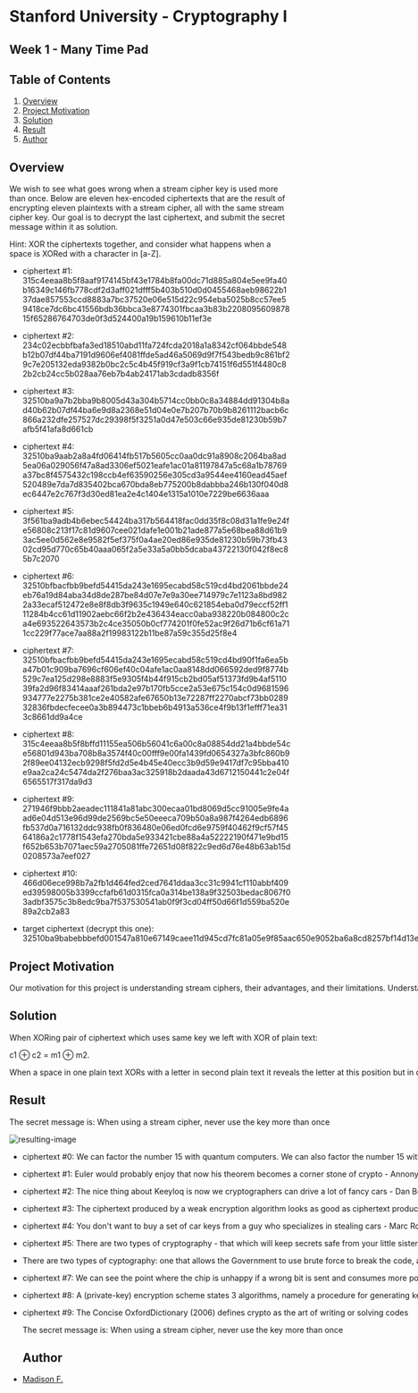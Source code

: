 
  # Stanford University - Cryptography I
  
  ## Week 1 - Many Time Pad 
  
  ## Table of Contents

1. [Overview](#overview)
3. [Project Motivation](#project-motivation)
4. [Solution](#solution)
5. [Result](#result)
6. [Author](#author)
 
 ## Overview <a name="overview"></a>
  We wish to see what goes wrong when a stream cipher key is used more than once.
  Below are eleven hex-encoded ciphertexts that are the result of encrypting
  eleven plaintexts with a stream cipher, all with the same stream cipher key.
  Our goal is to decrypt the last ciphertext, and submit the secret message
  within it as solution.
  
  Hint: XOR the ciphertexts together, and consider what happens when a space is
  XORed with a character in [a-Z].


 * ciphertext #1: 315c4eeaa8b5f8aaf9174145bf43e1784b8fa00dc71d885a804e5ee9fa40b16349c146fb778cdf2d3aff021dfff5b403b510d0d0455468aeb98622b137dae857553ccd8883a7bc37520e06e515d22c954eba5025b8cc57ee59418ce7dc6bc41556bdb36bbca3e8774301fbcaa3b83b220809560987815f65286764703de0f3d524400a19b159610b11ef3e
 
 * ciphertext #2: 234c02ecbbfbafa3ed18510abd11fa724fcda2018a1a8342cf064bbde548b12b07df44ba7191d9606ef4081ffde5ad46a5069d9f7f543bedb9c861bf29c7e205132eda9382b0bc2c5c4b45f919cf3a9f1cb74151f6d551f4480c82b2cb24cc5b028aa76eb7b4ab24171ab3cdadb8356f
 
 * ciphertext #3: 32510ba9a7b2bba9b8005d43a304b5714cc0bb0c8a34884dd91304b8ad40b62b07df44ba6e9d8a2368e51d04e0e7b207b70b9b8261112bacb6c866a232dfe257527dc29398f5f3251a0d47e503c66e935de81230b59b7afb5f41afa8d661cb
 
 * ciphertext #4: 32510ba9aab2a8a4fd06414fb517b5605cc0aa0dc91a8908c2064ba8ad5ea06a029056f47a8ad3306ef5021eafe1ac01a81197847a5c68a1b78769a37bc8f4575432c198ccb4ef63590256e305cd3a9544ee4160ead45aef520489e7da7d835402bca670bda8eb775200b8dabbba246b130f040d8ec6447e2c767f3d30ed81ea2e4c1404e1315a1010e7229be6636aaa
  
 * ciphertext #5: 3f561ba9adb4b6ebec54424ba317b564418fac0dd35f8c08d31a1fe9e24fe56808c213f17c81d9607cee021dafe1e001b21ade877a5e68bea88d61b93ac5ee0d562e8e9582f5ef375f0a4ae20ed86e935de81230b59b73fb4302cd95d770c65b40aaa065f2a5e33a5a0bb5dcaba43722130f042f8ec85b7c2070
  
 * ciphertext #6: 32510bfbacfbb9befd54415da243e1695ecabd58c519cd4bd2061bbde24eb76a19d84aba34d8de287be84d07e7e9a30ee714979c7e1123a8bd9822a33ecaf512472e8e8f8db3f9635c1949e640c621854eba0d79eccf52ff111284b4cc61d11902aebc66f2b2e436434eacc0aba938220b084800c2ca4e693522643573b2c4ce35050b0cf774201f0fe52ac9f26d71b6cf61a711cc229f77ace7aa88a2f19983122b11be87a59c355d25f8e4
  
 * ciphertext #7: 32510bfbacfbb9befd54415da243e1695ecabd58c519cd4bd90f1fa6ea5ba47b01c909ba7696cf606ef40c04afe1ac0aa8148dd066592ded9f8774b529c7ea125d298e8883f5e9305f4b44f915cb2bd05af51373fd9b4af511039fa2d96f83414aaaf261bda2e97b170fb5cce2a53e675c154c0d9681596934777e2275b381ce2e40582afe67650b13e72287ff2270abcf73bb028932836fbdecfecee0a3b894473c1bbeb6b4913a536ce4f9b13f1efff71ea313c8661dd9a4ce
  
 * ciphertext #8: 315c4eeaa8b5f8bffd11155ea506b56041c6a00c8a08854dd21a4bbde54ce56801d943ba708b8a3574f40c00fff9e00fa1439fd0654327a3bfc860b92f89ee04132ecb9298f5fd2d5e4b45e40ecc3b9d59e9417df7c95bba410e9aa2ca24c5474da2f276baa3ac325918b2daada43d6712150441c2e04f6565517f317da9d3
  
 * ciphertext #9: 271946f9bbb2aeadec111841a81abc300ecaa01bd8069d5cc91005e9fe4aad6e04d513e96d99de2569bc5e50eeeca709b50a8a987f4264edb6896fb537d0a716132ddc938fb0f836480e06ed0fcd6e9759f40462f9cf57f4564186a2c1778f1543efa270bda5e933421cbe88a4a52222190f471e9bd15f652b653b7071aec59a2705081ffe72651d08f822c9ed6d76e48b63ab15d0208573a7eef027
  
 * ciphertext #10: 466d06ece998b7a2fb1d464fed2ced7641ddaa3cc31c9941cf110abbf409ed39598005b3399ccfafb61d0315fca0a314be138a9f32503bedac8067f03adbf3575c3b8edc9ba7f537530541ab0f9f3cd04ff50d66f1d559ba520e89a2cb2a83
  
 * target ciphertext (decrypt this one): <nobr>32510ba9babebbbefd001547a810e67149caee11d945cd7fc81a05e9f85aac650e9052ba6a8cd8257bf14d13e6f0a803b54fde9e77472dbff89d71b57bddef121336cb85ccb8f3315f4b52e301d16e9f52f904
  
## Project Motivation <a name="project-motivation"></a>
  Our motivation for this project is understanding stream ciphers, their advantages, and their limitations. Understanding how not to apply it - as in the case of the Many Time Pad - is just as important as knowing how it works. A stream cipher is a symmetric key cipher where plaintext digits are combined with a pseudorandom cipher digit stream. In a stream cipher, each plaintext digit is encrypted one at a time with the corresponding digit of the keystream, to give a digit of the ciphertext stream.
  The speed of encryption is one of the greatest advantages for using a stream cipher. Once a stream cipher makes a key, the encryption and decryption process is almost instantaneous. This is largely due to the simplicity of operation, a basic XOR function using two distinct data bits. As such, when used correctly, stream ciphers are computationally faster and more efficient than block ciphers because they're encrypting only one bit of data at a time into individual symbols rather than entire blocks. They are better suited for devices that have fewer resources.
  
  ## Solution <a name="solution"></a>  
  When XORing pair of ciphertext which uses same key we left with XOR of plain
  text:
 
  c1 ⊕ c2 = m1 ⊕ m2.
 
  When a space in one plain text XORs with a letter in second plain text it
  reveals the letter at this position but in different letter case. For
  example, 'a' XOR ' ' = 'A' or 'A' XOR ' ' = 'a'. Space
  in one plaintext can reveal letters in all other messages in the same
  position. Using this technique, we can decrypt much of the cipher text and the
  remaining parts could be guessed.
  
## Result <a name="result"></a> 
  The secret message is: When using a stream cipher, never use the key more
  than once
  
  ![resulting-image](https://raw.githubusercontent.com/madison-freeman/stream-cipher/main/StreamCipher.PNG)
* ciphertext #0: We can factor the number 15 with quantum computers. We can also factor the number 15 with a with a dog trained to bark three times - Robert Harley
* ciphertext #1: Euler would probably enjoy that now his theorem becomes a corner stone of crypto - Annonymous on Euler's theorem
* ciphertext #2: The nice thing about Keeyloq is now we cryptographers can drive a lot of fancy cars - Dan Boneh
* ciphertext #3: The ciphertext produced by a weak encryption algorithm looks as good as ciphertext produced by a strong encryption algorithm - Philip Zimmermann
* ciphertext #4: You don't want to buy a set of car keys from a guy who specializes in stealing cars - Marc Rotenberg commenting on Clipper
* ciphertext #5: There are two types of cryptography - that which will keep secrets safe from your little sister, and that which will keep secrets safe from your government Bruce Schneier
* There are two types of cyptography: one that allows the Government to use brute force to break the code, and one that requires the Government to use brute force to break you.____________
* ciphertext #7: We can see the point where the chip is unhappy if a wrong bit is sent and consumes more power from the environment - Adi Shamir
* ciphertext #8: A (private-key)  encryption scheme states 3 algorithms, namely a procedure for generating keys, a procedure for encrypting, and a procedure for decrypting.
* ciphertext #9: The Concise OxfordDictionary (2006) defines crypto as the art of writing or solving codes
  
  The secret message is: When using a stream cipher, never use the key more
  than once
 
  ## Author<a name="author"></a>
* [Madison F.](https://github.com/madison-freeman)
